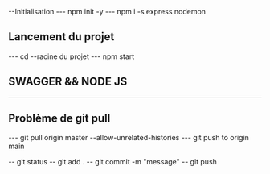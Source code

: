 --Initialisation
--- npm init -y
--- npm i -s express nodemon

## Lancement du projet
--- cd --racine du projet
--- npm start

## SWAGGER && NODE JS

--- 

## Problème de git pull

--- git pull origin master --allow-unrelated-histories
--- git push to origin main

-- git status
-- git add .
-- git commit -m "message"
-- git push